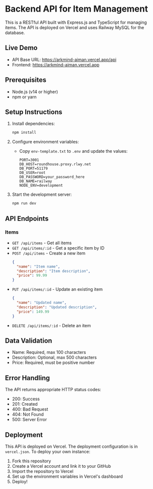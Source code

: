 # Backend API for Item Management

This is a RESTful API built with Express.js and TypeScript for managing items. The API is deployed on Vercel and uses Railway MySQL for the database.

## Live Demo
- API Base URL: https://arkmind-aiman.vercel.app/api
- Frontend: https://arkmind-aiman.vercel.app

## Prerequisites

- Node.js (v14 or higher)
- npm or yarn

## Setup Instructions

1. Install dependencies:
   ```bash
   npm install
   ```

2. Configure environment variables:
   - Copy `env-template.txt` to `.env` and update the values:
     ```
     PORT=3001
     DB_HOST=roundhouse.proxy.rlwy.net
     DB_PORT=51179
     DB_USER=root
     DB_PASSWORD=your_password_here
     DB_NAME=railway
     NODE_ENV=development
     ```

3. Start the development server:
   ```bash
   npm run dev
   ```

## API Endpoints

### Items

- `GET /api/items` - Get all items
- `GET /api/items/:id` - Get a specific item by ID
- `POST /api/items` - Create a new item
  ```json
  {
    "name": "Item name",
    "description": "Item description",
    "price": 99.99
  }
  ```
- `PUT /api/items/:id` - Update an existing item
  ```json
  {
    "name": "Updated name",
    "description": "Updated description",
    "price": 149.99
  }
  ```
- `DELETE /api/items/:id` - Delete an item

## Data Validation

- Name: Required, max 100 characters
- Description: Optional, max 500 characters
- Price: Required, must be positive number

## Error Handling

The API returns appropriate HTTP status codes:
- 200: Success
- 201: Created
- 400: Bad Request
- 404: Not Found
- 500: Server Error

## Deployment

This API is deployed on Vercel. The deployment configuration is in `vercel.json`. To deploy your own instance:

1. Fork this repository
2. Create a Vercel account and link it to your GitHub
3. Import the repository to Vercel
4. Set up the environment variables in Vercel's dashboard
5. Deploy!
